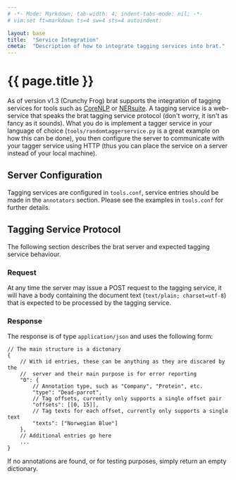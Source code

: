 ```yaml
---
# -*- Mode: Markdown; tab-width: 4; indent-tabs-mode: nil; -*-
# vim:set ft=markdown ts=4 sw=4 sts=4 autoindent:

layout: base
title:  "Service Integration"
cmeta:  "Description of how to integrate tagging services into brat."
---
```


# {{ page.title }} #

As of version v1.3 (Crunchy Frog) brat supports the integration of tagging
services for tools such as [CoreNLP][corenlp] or [NERsuite][nersuite].
A tagging service is a web-service that speaks the brat tagging service
protocol (don't worry, it isn't as fancy as it sounds).
What you do is implement a tagger service in your language of choice
(`tools/randomtaggerservice.py` is a great example on how this can be done),
you then configure the server to communicate with your tagger service using
HTTP (thus you can place the service on a server instead of your local machine).

[corenlp]: http://nlp.stanford.edu/software/corenlp.shtml
[nersuite]: http://nersuite.nlplab.org/

## Server Configuration ##

Tagging services are configured in `tools.conf`, service entries should be
made in the `annotators` section.
Please see the examples in `tools.conf` for further details.

## Tagging Service Protocol ##

The following section describes the brat server and expected tagging service
behaviour.

### Request ###

At any time the server may issue a POST request to the tagging service, it
will have a body containing the document text (`text/plain; charset=utf-8`)
that is expected to be processed by the tagging service.

### Response ###

The response is of type `application/json` and uses the following form:


    // The main structure is a dictonary
    {
        // With id entries, these can be anything as they are discared by the
        //  server and their main purpose is for error reporting
        "0": {
            // Annotation type, such as "Company", "Protein", etc.
            "type": "Dead-parrot",
            // Tag offsets, currently only supports a single offset pair
            "offsets": [[0, 15]],
            // Tag texts for each offset, currently only supports a single text
            "texts": ["Norwegian Blue"]
        },
        // Additional entries go here
        ...
    }

If no annotations are found, or for testing purposes, simply return an empty
dictionary.

